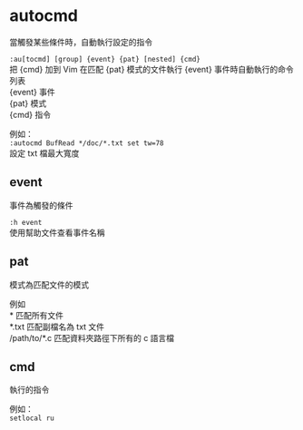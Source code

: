 # autocmd

當觸發某些條件時，自動執行設定的指令

`:au[tocmd] [group] {event} {pat} [nested] {cmd}`  
把 {cmd} 加到 Vim 在匹配 {pat} 模式的文件執行 {event} 事件時自動執行的命令列表  
{event} 事件  
{pat} 模式  
{cmd} 指令

例如：  
`:autocmd BufRead */doc/*.txt set tw=78`  
設定 txt 檔最大寬度

## event

事件為觸發的條件

`:h event`  
使用幫助文件查看事件名稱

## pat

模式為匹配文件的模式

例如  
\* 匹配所有文件  
\*.txt 匹配副檔名為 txt 文件  
/path/to/\*.c 匹配資料夾路徑下所有的 c 語言檔

## cmd

執行的指令

例如：  
`setlocal ru`




